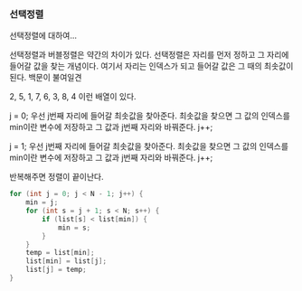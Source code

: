 ### 선택정렬

선택정렬에 대하여...

선택정렬과 버블정렬은 약간의 차이가 있다.
선택정렬은 자리를 먼저 정하고 그 자리에 들어갈 값을 찾는 개념이다.
여기서 자리는 인덱스가 되고 들어갈 값은 그 때의 최솟값이 된다.
백문이 불여일견

2, 5, 1, 7, 6, 3, 8, 4 이런 배열이 있다.

j = 0;
우선 j번째 자리에 들어갈 최솟값을 찾아준다.
최솟값을 찾으면 그 값의 인덱스를 min이란 변수에 저장하고 그 값과 j번째 자리와 바꿔준다.
j++;

j = 1;
우선 j번째 자리에 들어갈 최솟값을 찾아준다.
최솟값을 찾으면 그 값의 인덱스를 min이란 변수에 저장하고 그 값과 j번째 자리와 바꿔준다.
j++;

반복해주면 정렬이 끝이난다.

```c++
for (int j = 0; j < N - 1; j++) {
    min = j;
    for (int s = j + 1; s < N; s++) {
        if (list[s] < list[min]) {
            min = s;
        }
    }
    temp = list[min];
    list[min] = list[j];
    list[j] = temp;
}
```